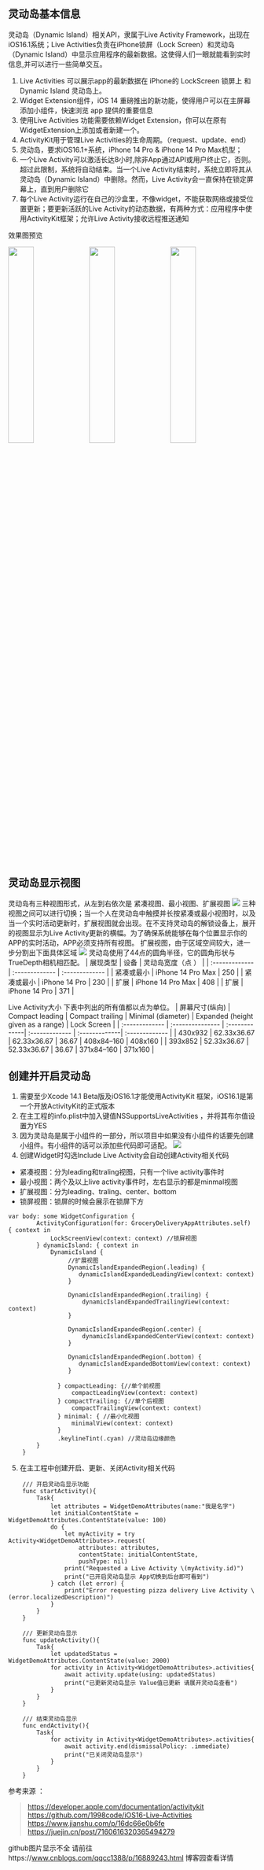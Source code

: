 
## 灵动岛基本信息
灵动岛（Dynamic Island）相关API，隶属于Live Activity Framework，出现在iOS16.1系统；Live Activities负责在iPhone锁屏（Lock Screen）和灵动岛（Dynamic Island）中显示应用程序的最新数据。这使得人们一眼就能看到实时信息,并可以进行一些简单交互。
1. Live Activities 可以展示app的最新数据在 iPhone的 LockScreen 锁屏上 和 Dynamic Island 灵动岛上。
2. Widget Extension组件，iOS 14 重磅推出的新功能，使得用户可以在主屏幕添加小组件，快速浏览 app 提供的重要信息
3. 使用Live Activities 功能需要依赖Widget Extension，你可以在原有WidgetExtension上添加或者新建一个。
4. ActivityKit用于管理Live Activities的生命周期。（request、update、end）
5. 灵动岛，要求iOS16.1+系统，iPhone 14 Pro & iPhone 14 Pro Max机型；
6. 一个Live Activity可以激活长达8小时,除非App通过API或用户终止它，否则。超过此限制，系统将自动结束。当一个Live Activity结束时，系统立即将其从灵动岛（Dynamic Island）中删除。然而，Live Activity会一直保持在锁定屏幕上，直到用户删除它
7. 每个Live Activity运行在自己的沙盒里，不像widget，不能获取网络或接受位置更新；要更新活跃的Live Activity的动态数据，有两种方式：应用程序中使用ActivityKit框架；允许Live Activity接收远程推送通知

效果图预览
<div style="text-align:left">
<img src="https://img2022.cnblogs.com/blog/950551/202211/950551-20221114155853434-1097231791.png" width="32%" height="32%">  
<img src="https://img2022.cnblogs.com/blog/950551/202211/950551-20221114155911244-1045650924.png" width="32%" height="32%">  
<img src="https://img2022.cnblogs.com/blog/950551/202211/950551-20221114155928218-2025294001.png" width="32%" height="32%">  
</div>

## 灵动岛显示视图
灵动岛有三种视图形式，从左到右依次是 紧凑视图、最小视图、扩展视图
![](https://img2022.cnblogs.com/blog/950551/202211/950551-20221114154009916-1746825719.webp)
三种视图之间可以进行切换；当一个人在灵动岛中触摸并长按紧凑或最小视图时，以及当一个实时活动更新时，扩展视图就会出现。在不支持灵动岛的解锁设备上，展开的视图显示为Live Activity更新的横幅。为了确保系统能够在每个位置显示你的APP的实时活动，APP必须支持所有视图。
扩展视图，由于区域空间较大，进一步分割出下面具体区域
![](https://img2022.cnblogs.com/blog/950551/202211/950551-20221114154119857-1030465584.webp)
灵动岛使用了44点的圆角半径，它的圆角形状与TrueDepth相机相匹配。
| 展现类型 | 设备 | 灵动岛宽度（点 ） |
| :------------- | :-------------  | :------------- |
| 紧凑或最小 | iPhone 14 Pro Max | 250      |
| 紧凑或最小 | iPhone 14 Pro     | 230      |
| 扩展    | iPhone 14 Pro Max | 408      |
| 扩展    | iPhone 14 Pro     | 371      |

Live Activity大小
下表中列出的所有值都以点为单位。
| 屏幕尺寸(纵向)  | Compact leading  | Compact trailing | Minimal (diameter) | Expanded (height given as a range) | Lock Screen |
| :------------- | :--------------- | :-------------| :------------- | :-------------| :------------- |
| 430x932 | 62.33x36.67 | 62.33x36.67 | 36.67 | 408x84–160 | 408x160 |
| 393x852 | 52.33x36.67 | 52.33x36.67 | 36.67 | 371x84–160 | 371x160 |

## 创建并开启灵动岛
1. 需要至少Xcode 14.1 Beta版及iOS16.1才能使用ActivityKit 框架，iOS16.1是第一个开放ActivityKit的正式版本
2. 在主工程的info.plist中加入键值NSSupportsLiveActivities ，并将其布尔值设置为YES
3. 因为灵动岛是属于小组件的一部分，所以项目中如果没有小组件的话要先创建小组件。有小组件的话可以添加些代码即可适配。
![](https://img2022.cnblogs.com/blog/950551/202211/950551-20221114155209347-478132742.webp)
4. 创建Widget时勾选Include Live Activity会自动创建Activity相关代码
 - 紧凑视图：分为leading和traling视图，只有一个live activity事件时
 - 最小视图：两个及以上live activity事件时，左右显示的都是minmal视图
 - 扩展视图：分为leading、traling、center、bottom
 - 锁屏视图：锁屏的时候会展示在锁屏下方
```
var body: some WidgetConfiguration {
        ActivityConfiguration(for: GroceryDeliveryAppAttributes.self) { context in
            LockScreenView(context: context) //锁屏视图
        } dynamicIsland: { context in
            DynamicIsland {
                 //扩展视图
                 DynamicIslandExpandedRegion(.leading) {
                    dynamicIslandExpandedLeadingView(context: context)
                 }
                 
                 DynamicIslandExpandedRegion(.trailing) {
                     dynamicIslandExpandedTrailingView(context: context)
                 }
                 
                 DynamicIslandExpandedRegion(.center) {
                     dynamicIslandExpandedCenterView(context: context)
                 }
                 
                 DynamicIslandExpandedRegion(.bottom) {
                    dynamicIslandExpandedBottomView(context: context)
                 }
                
              } compactLeading: {//单个前视图
                  compactLeadingView(context: context)
              } compactTrailing: {//单个后视图
                  compactTrailingView(context: context)
              } minimal: { //最小化视图
                  minimalView(context: context)
              }
              .keylineTint(.cyan) //灵动岛边缘颜色
        }
    }
```
5. 在主工程中创建开启、更新、关闭Activity相关代码
```
    /// 开启灵动岛显示功能
    func startActivity(){
        Task{
            let attributes = WidgetDemoAttributes(name:"我是名字")
            let initialContentState = WidgetDemoAttributes.ContentState(value: 100)
            do {
                let myActivity = try Activity<WidgetDemoAttributes>.request(
                    attributes: attributes,
                    contentState: initialContentState,
                    pushType: nil)
                print("Requested a Live Activity \(myActivity.id)")
                print("已开启灵动岛显示 App切换到后台即可看到")
            } catch (let error) {
                print("Error requesting pizza delivery Live Activity \(error.localizedDescription)")
            }
        }
    }
    
    /// 更新灵动岛显示
    func updateActivity(){
        Task{
            let updatedStatus = WidgetDemoAttributes.ContentState(value: 2000)
            for activity in Activity<WidgetDemoAttributes>.activities{
                await activity.update(using: updatedStatus)
                print("已更新灵动岛显示 Value值已更新 请展开灵动岛查看")
            }
        }
    }
    
    /// 结束灵动岛显示
    func endActivity(){
        Task{
            for activity in Activity<WidgetDemoAttributes>.activities{
                await activity.end(dismissalPolicy: .immediate)
                print("已关闭灵动岛显示")
            }
        }
    }
```
参考来源 ：
>  https://developer.apple.com/documentation/activitykit
>  https://github.com/1998code/iOS16-Live-Activities
>  https://www.jianshu.com/p/16dc66e0b6fe
>  https://juejin.cn/post/7160616320365494279

github图片显示不全 请前往https://www.cnblogs.com/qqcc1388/p/16889243.html 博客园查看详情
